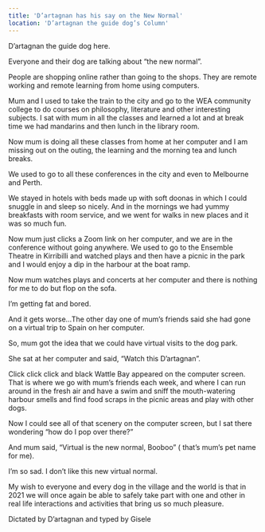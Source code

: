 ```yaml
---
title: 'D’artagnan has his say on the New Normal'
location: 'D’artagnan the guide dog’s Column'
---
```

D’artagnan the guide dog here.

Everyone and their dog are talking about “the new normal”.

People are shopping online rather than going to the shops. They are remote working and remote learning from home using computers.

Mum and I used to take the train to the city and go to the WEA community college to do courses on philosophy, literature and other interesting subjects. I sat with mum in all the classes and learned a lot and at break time we had mandarins and then lunch in the library room.

Now mum is doing all these classes from home at her computer and I am missing out on the outing, the learning and the morning tea and lunch breaks.

We used to go to all these conferences in the city and even to Melbourne and Perth.

We stayed in hotels with beds made up with soft doonas in which I could snuggle in and sleep so nicely. And in the mornings we had yummy breakfasts with room service, and we went for walks in new places and it was so much fun.

Now mum just clicks a Zoom link on her computer, and we are in the conference without going anywhere.
We used to go to the Ensemble Theatre in Kirribilli and watched plays and then have a picnic in the park and I would enjoy a dip in the harbour at the boat ramp.

Now mum watches plays and concerts at her computer and there is nothing for me to do but flop on the sofa.

I’m getting fat and bored.

And it gets worse…The other day one of mum’s friends said she had gone on a virtual trip to Spain on her computer.

So, mum got the idea that we could have virtual visits to the dog park.

She sat at her computer and said, “Watch this D’artagnan”.

Click click click and black Wattle Bay appeared on the computer screen. That is where we go with mum’s friends each week, and where I can run around in the fresh air and have a swim and sniff the mouth-watering harbour smells and find food scraps in the picnic areas and play with other dogs.

Now I could see all of that scenery on the computer screen, but I sat there wondering “how do I pop over there?”

And mum said, “Virtual is the new normal, Booboo” ( that’s mum’s pet name for me).

I’m so sad. I don’t like this new virtual normal.

My wish to everyone and every dog in the village and the world is that in 2021 we will once again be able to safely take part with one and other in real life interactions and activities that bring us so much pleasure.

Dictated by D’artagnan and typed by Gisele
